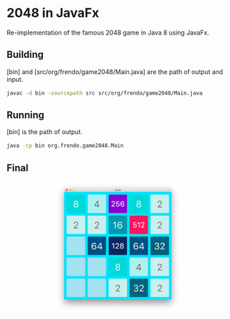 # 2048 in JavaFx

Re-implementation of the famous 2048 game in Java 8 using JavaFx.

## Building

[bin] and [src/org/frendo/game2048/Main.java] are the path of output and input.

```bash
javac -d bin -sourcepath src src/org/frendo/game2048/Main.java
```

## Running

[bin] is the path of output.

```bash
java -cp bin org.frendo.game2048.Main
```

## Final


<div align=center><img src="2048.png" height = "300px" alt="sample" /></div>



